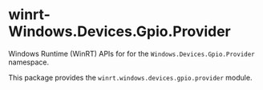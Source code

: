 <!-- warning: Please don't edit this file. It was automatically generated. -->

# winrt-Windows.Devices.Gpio.Provider

Windows Runtime (WinRT) APIs for for the `Windows.Devices.Gpio.Provider` namespace.

This package provides the `winrt.windows.devices.gpio.provider` module.
